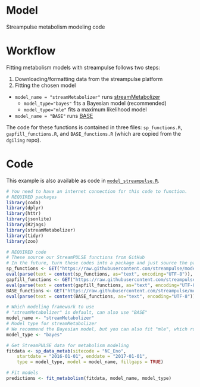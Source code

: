 # Model
Streampulse metabolism modeling code

# Workflow
Fitting metabolism models with streampulse follows two steps:

1. Downloading/formatting data from the streampulse platform
2. Fitting the chosen model
  * `model_name = "streamMetabolizer"` runs [streamMetabolizer](https://github.com/USGS-R/streamMetabolizer)
    - `model_type="bayes"` fits a Bayesian model (recommended)
    - `model_type="mle"` fits a maximum likelihood model
  * `model_name = "BASE"` runs [BASE](https://github.com/dgiling/BASE)

The code for these functions is contained in three files: `sp_functions.R`, `gapfill_functions.R`, and `BASE_functions.R` (which are copied from the `dgiling` repo).

# Code
This example is also available as code in [`model_streampulse.R`](https://github.com/streampulse/model/blob/master/model_streampulse.R).

```r
# You need to have an internet connection for this code to function.
# REQUIRED packages
library(coda)
library(dplyr)
library(httr)
library(jsonlite)
library(R2jags)
library(streamMetabolizer)
library(tidyr)
library(zoo)

# REQUIRED code
# These source our StreamPULSE functions from GitHub
# In the future, turn these codes into a package and just source the package...
sp_functions <- GET("https://raw.githubusercontent.com/streampulse/model/master/sp_functions.R")
eval(parse(text = content(sp_functions, as="text", encoding="UTF-8")), envir= .GlobalEnv)
gapfill_functions <- GET("https://raw.githubusercontent.com/streampulse/model/master/gapfill_functions.R")
eval(parse(text = content(gapfill_functions, as="text", encoding="UTF-8")), envir= .GlobalEnv)
BASE_functions <- GET("https://raw.githubusercontent.com/streampulse/model/master/BASE_functions.R")
eval(parse(text = content(BASE_functions, as="text", encoding="UTF-8")), envir= .GlobalEnv)

# Which modeling framework to use
# "streamMetabolizer" is default, can also use "BASE"
model_name <- "streamMetabolizer"
# Model type for streamMetabolizer
# We recommend the Bayesian model, but you can also fit "mle", which runs much faster.
model_type <- "bayes"

# Get StreamPULSE data for metabolism modeling
fitdata <- sp_data_metab(sitecode = "NC_Eno",
    startdate = "2016-01-01", enddate = "2017-01-01",
    type = model_type, model = model_name, fillgaps = TRUE)

# Fit models
predictions <- fit_metabolism(fitdata, model_name, model_type)
```
